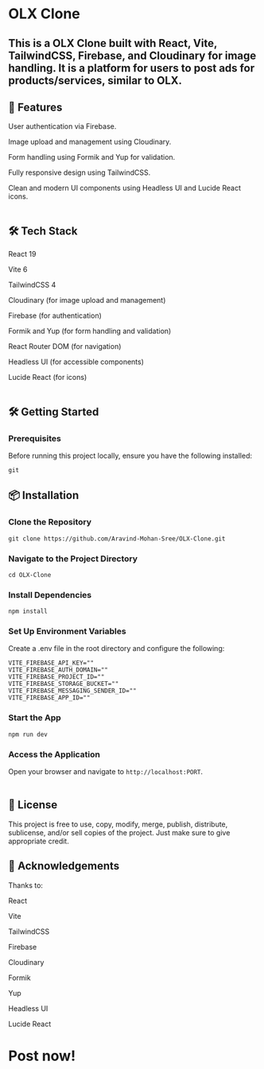 # OLX Clone

## This is a OLX Clone built with React, Vite, TailwindCSS, Firebase, and Cloudinary for image handling. It is a platform for users to post ads for products/services, similar to OLX.

## 🚀 Features<br>

User authentication via Firebase.

Image upload and management using Cloudinary.

Form handling using Formik and Yup for validation.

Fully responsive design using TailwindCSS.

Clean and modern UI components using Headless UI and Lucide React icons.<br><br>
  
## 🛠️ Tech Stack

React 19

Vite 6

TailwindCSS 4

Cloudinary (for image upload and management)

Firebase (for authentication)

Formik and Yup (for form handling and validation)

React Router DOM (for navigation)

Headless UI (for accessible components)

Lucide React (for icons)<br><br>

## 🛠️ Getting Started

### Prerequisites

Before running this project locally, ensure you have the following installed:

`git`

## 📦 Installation

### Clone the Repository

```
git clone https://github.com/Aravind-Mohan-Sree/OLX-Clone.git
```

### Navigate to the Project Directory

```
cd OLX-Clone
```

### Install Dependencies

```
npm install
```

### Set Up Environment Variables

Create a .env file in the root directory and configure the following:

```
VITE_FIREBASE_API_KEY=""
VITE_FIREBASE_AUTH_DOMAIN=""
VITE_FIREBASE_PROJECT_ID=""
VITE_FIREBASE_STORAGE_BUCKET=""
VITE_FIREBASE_MESSAGING_SENDER_ID=""
VITE_FIREBASE_APP_ID=""
```

### Start the App

```
npm run dev
```

### Access the Application

Open your browser and navigate to `http://localhost:PORT`.<br><br>

## 📄 License

This project is free to use, copy, modify, merge, publish, distribute, sublicense, and/or sell copies of the project.
Just make sure to give appropriate credit.

## 🙌 Acknowledgements

Thanks to:

React

Vite

TailwindCSS

Firebase

Cloudinary

Formik

Yup

Headless UI

Lucide React

# Post now!